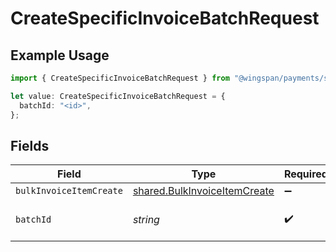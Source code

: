 # CreateSpecificInvoiceBatchRequest

## Example Usage

```typescript
import { CreateSpecificInvoiceBatchRequest } from "@wingspan/payments/sdk/models/operations";

let value: CreateSpecificInvoiceBatchRequest = {
  batchId: "<id>",
};
```

## Fields

| Field                                                                               | Type                                                                                | Required                                                                            | Description                                                                         |
| ----------------------------------------------------------------------------------- | ----------------------------------------------------------------------------------- | ----------------------------------------------------------------------------------- | ----------------------------------------------------------------------------------- |
| `bulkInvoiceItemCreate`                                                             | [shared.BulkInvoiceItemCreate](../../../sdk/models/shared/bulkinvoiceitemcreate.md) | :heavy_minus_sign:                                                                  | N/A                                                                                 |
| `batchId`                                                                           | *string*                                                                            | :heavy_check_mark:                                                                  | Unique identifier for a batch                                                       |